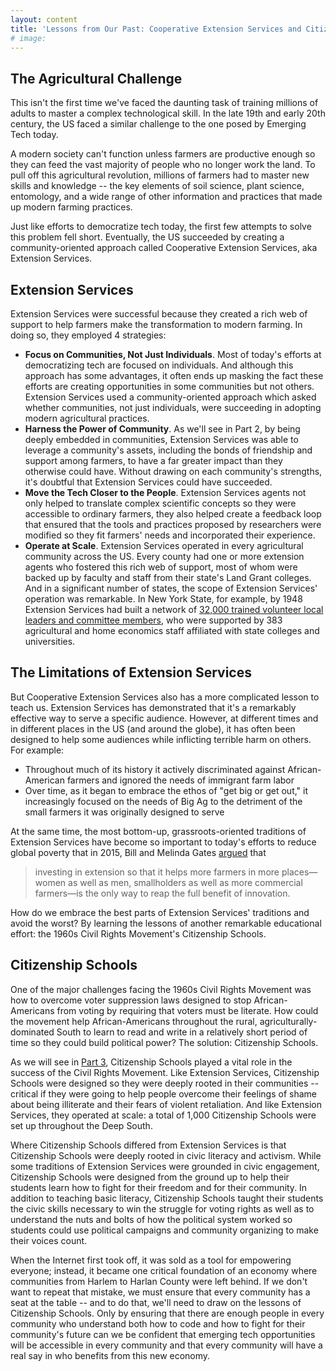 ```yaml
---
layout: content
title: 'Lessons from Our Past: Cooperative Extension Services and Citizenship Schools'
# image:
---
```

## The Agricultural Challenge
This isn't the first time we've faced the daunting task of training millions of adults to master a complex technological skill. 
In the late 19th and early 20th century, the US faced a similar challenge to the one posed by Emerging Tech today. 

A modern society can't function unless farmers are productive enough so they can feed the vast majority of people who no longer work the land. To pull off this agricultural revolution, millions of farmers had to master new skills and knowledge --  the key elements of soil science, plant science, entomology, and a wide range of other information and practices that made up modern farming practices. 

Just like efforts to democratize tech today, the first few attempts to solve this problem fell short. Eventually, the US succeeded by creating a community-oriented approach called Cooperative Extension Services, aka Extension Services.

## Extension Services

Extension Services were successful because they created a rich web of support to help farmers make the transformation to modern farming. In doing so, they employed 4 strategies:

- __Focus on Communities, Not Just Individuals__. Most of today's efforts at democratizing tech are focused on individuals. And although this approach has some advantages, it often ends up masking the fact these efforts are creating opportunities in some communities but not others. Extension Services used a community-oriented approach which asked whether communities, not just individuals, were succeeding in adopting modern agricultural practices.
- __Harness the Power of Community__. As we'll see in Part 2, by being deeply embedded in communities, Extension Services was able to leverage a community's assets, including the bonds of friendship and support among farmers, to have a far greater impact than they otherwise could have. Without drawing on each community's strengths, it's doubtful that Extension Services could have succeeded.
- __Move the Tech Closer to the People__.  Extension Services agents not only helped to translate complex scientific concepts so they were accessible to ordinary farmers, they also helped create a feedback loop that ensured that the tools and practices proposed by researchers were modified so they fit farmers' needs and incorporated their experience.
- __Operate at Scale__. Extension Services operated in every agricultural community across the US. Every county had one or more extension agents who fostered this rich web of support, most of whom were backed up by faculty and staff from their state's Land Grant colleges. And in a significant number of states, the scope of Extension Services' operation was remarkable. In New York State, for example, by 1948 Extension Services had built a network of [32,000 trained volunteer local leaders and committee members](http://www.cornellpress.cornell.edu/book/?GCOI=80140100545940), who were supported by 383 agricultural and home economics staff affiliated with state colleges and universities.

## The Limitations of Extension Services

But Cooperative Extension Services also has a more complicated lesson to teach us. Extension Services has demonstrated that it's a remarkably effective way to serve a specific audience. However, at different times and in different places in the US (and around the globe), it has often been designed to help some audiences while inflicting terrible harm on others. For example:

- Throughout much of its history it actively discriminated against African-American farmers and ignored the needs of immigrant farm labor
- Over time, as it began to embrace the ethos of "get big or get out," it increasingly focused on the needs of Big Ag to the detriment of the small farmers it was originally designed to serve

At the same time, the most bottom-up, grassroots-oriented traditions of Extension Services have become so important to today's efforts to reduce global poverty that in 2015, Bill and Melinda Gates [argued](https://www.ozy.com/opinion/bill-gates-where-the-third-world-gets-health-right/39034) that

> investing in extension so that it helps more farmers in more places—women as well as men, smallholders as well as more commercial farmers—is the only way to reap the full benefit of innovation.

How do we embrace the best parts of Extension Services' traditions and avoid the worst? By learning the lessons of another remarkable educational effort: the 1960s Civil Rights Movement's Citizenship Schools.

## Citizenship Schools

One of the major challenges facing the 1960s Civil Rights Movement was how to overcome voter suppression laws designed to stop African-Americans from voting by requiring that voters must be literate. How could the movement help African-Americans throughout the rural, agriculturally-dominated South to learn to read and write in a relatively short period of time so they could build political power? The solution: Citizenship Schools.

As we will see in [Part 3](../70-civic/00-index.html), Citizenship Schools played a vital role in the success of the Civil Rights Movement. Like Extension Services, Citizenship Schools were designed so they were deeply rooted in their communities -- critical if they were going to help people overcome their feelings of shame about being illiterate and their fears of violent retaliation. And like Extension Services, they operated at scale: a total of 1,000 Citizenship Schools were set up throughout the Deep South.

Where Citizenship Schools differed from Extension Services is that Citizenship Schools were deeply rooted in civic literacy and activism. While some traditions of Extension Services were grounded in civic engagement, Citizenship Schools were designed from the ground up to help their students learn how to fight for their freedom and for their community. In addition to teaching basic literacy, Citizenship Schools taught their students the civic skills necessary to win the struggle for voting rights as well as to understand the nuts and bolts of how the political system worked so students could use political campaigns and community organizing to make their voices count. 

When the Internet first took off, it was sold as a tool for empowering everyone; instead, it became one critical foundation of an economy where communities from Harlem to Harlan County were left behind. If we don't want to repeat that mistake, we must ensure that every community has a seat at the table -- and to do that, we'll need to draw on the lessons of Citizenship Schools. Only by ensuring that there are enough people in every community who understand both how to code and how to fight for their community's future can we be confident that emerging tech opportunities will be accessible in every community and that every community will have a real say in who benefits from this new economy. 

